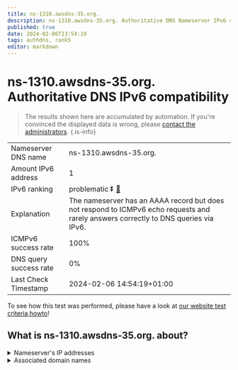```yaml
---
title: ns-1310.awsdns-35.org.
description: ns-1310.awsdns-35.org. Authoritative DNS Nameserver IPv6 compatibility
published: true
date: 2024-02-06T13:54:19
tags: authdns, rank5
editor: markdown
---
```


# ns-1310.awsdns-35.org. Authoritative DNS IPv6 compatibility

> The results shown here are accumulated by automation. If you're convinced the displayed data is wrong, please [contact the administrators](/howto/chat). 
{.is-info}




|   |   |
| - | - |
| Nameserver DNS name | ns-1310.awsdns-35.org.
| Amount IPv6 address | 1
| IPv6 ranking | problematic :arrow_double_down: [🔗](/howto/ranking) |
| Explanation | The nameserver has an AAAA record but does not respond to ICMPv6 echo requests and rarely answers correctly to DNS queries via IPv6. |
| ICMPv6 success rate | 100%|
| DNS query success rate | 0% |
| Last Check Timestamp | 2024-02-06 14:54:19+01:00 |

To see how this test was performed, please have a look at [our website test criteria howto](/howto/testcriteria/authdns)!


## What is ns-1310.awsdns-35.org. about?




<details>
<summary>Nameserver's IP addresses</summary>

2600:9000:5305:1e00::1

</details>



<details>
<summary>Associated domain names</summary>

www.hannover-rueck.de

</details>
